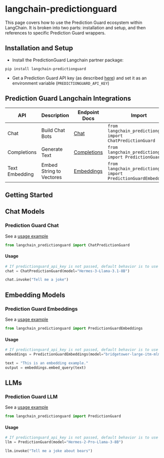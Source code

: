 # langchain-predictionguard

This page covers how to use the Prediction Guard ecosystem within LangChain.
It is broken into two parts: installation and setup, and then references to specific Prediction Guard wrappers.

## Installation and Setup

- Install the PredictionGuard Langchain partner package:
```
pip install langchain-predictionguard
```

- Get a Prediction Guard API key (as described [here](https://docs.predictionguard.com/)) and set it as an environment variable (`PREDICTIONGUARD_API_KEY`)

## Prediction Guard Langchain Integrations
|API|Description|Endpoint Docs| Import                                                  | Example Usage                                                                 |
|---|---|---|---------------------------------------------------------|-------------------------------------------------------------------------------|
|Chat|Build Chat Bots|[Chat](https://docs.predictionguard.com/api-reference/api-reference/chat-completions)| `from langchain_predictionguard import ChatPredictionGuard` | [ChatPredictionGuard.ipynb](/notebooks/ChatPredictionGuard.ipynb)             |
|Completions|Generate Text|[Completions](https://docs.predictionguard.com/api-reference/api-reference/completions)| `from langchain_predictionguard import PredictionGuard` | [PredictionGuard.ipynb](/notebooks/PredictionGuard.ipynb)                     |
|Text Embedding|Embed String to Vectores|[Embeddings](https://docs.predictionguard.com/api-reference/api-reference/embeddings)| `from langchain_predictionguard import PredictionGuardEmbeddings` | [PredictionGuardEmbeddings.ipynb](/notebooks/PredictionGuardEmbeddings.ipynb) |

## Getting Started

## Chat Models

### Prediction Guard Chat

See a [usage example](/notebooks/ChatPredictionGuard.ipynb)

```python
from langchain_predictionguard import ChatPredictionGuard
```

#### Usage

```python
# If predictionguard_api_key is not passed, default behavior is to use the `PREDICTIONGUARD_API_KEY` environment variable.
chat = ChatPredictionGuard(model="Hermes-3-Llama-3.1-8B")

chat.invoke("Tell me a joke")
```

## Embedding Models

### Prediction Guard Embeddings

See a [usage example](/notebooks/PredictionGuardEmbeddings.ipynb)

```python
from langchain_predictionguard import PredictionGuardEmbeddings
```

#### Usage
```python
# If predictionguard_api_key is not passed, default behavior is to use the `PREDICTIONGUARD_API_KEY` environment variable.
embeddings = PredictionGuardEmbeddings(model="bridgetower-large-itm-mlm-itc")

text = "This is an embedding example."
output = embeddings.embed_query(text)
```

## LLMs

### Prediction Guard LLM

See a [usage example](/notebooks/PredictionGuard.ipynb)

```python
from langchain_predictionguard import PredictionGuard
```

#### Usage
```python
# If predictionguard_api_key is not passed, default behavior is to use the `PREDICTIONGUARD_API_KEY` environment variable.
llm = PredictionGuard(model="Hermes-2-Pro-Llama-3-8B")

llm.invoke("Tell me a joke about bears")
```